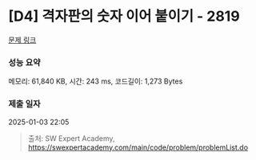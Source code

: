 # [D4] 격자판의 숫자 이어 붙이기 - 2819 

[문제 링크](https://swexpertacademy.com/main/code/problem/problemDetail.do?contestProbId=AV7I5fgqEogDFAXB) 

### 성능 요약

메모리: 61,840 KB, 시간: 243 ms, 코드길이: 1,273 Bytes

### 제출 일자

2025-01-03 22:05



> 출처: SW Expert Academy, https://swexpertacademy.com/main/code/problem/problemList.do